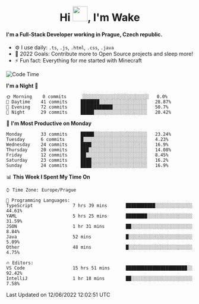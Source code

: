 <h1 align="center">Hi <img src="https://raw.githubusercontent.com/MrWakeCZ/MrWakeCZ/master/Hi.gif" width="40px" />, I'm Wake</h1>

#### I'm a Full-Stack Developer working in Prague, Czech republic.
- ⚙️ I use daily: `.ts`, `.js`, `.html`, `.css`, `.java`
- 🥅 2022 Goals: Contribute more to Open Source projects and sleep more!
- ⚡ Fun fact: Everything for me started with Minecraft

<!--START_SECTION:waka-->
![Code Time](http://img.shields.io/badge/Code%20Time-2%2C478%20hrs%2056%20mins-blue)

**I'm a Night 🦉** 

```text
🌞 Morning    0 commits      ░░░░░░░░░░░░░░░░░░░░░░░░░   0.0% 
🌆 Daytime    41 commits     ███████░░░░░░░░░░░░░░░░░░   28.87% 
🌃 Evening    72 commits     ████████████░░░░░░░░░░░░░   50.7% 
🌙 Night      29 commits     █████░░░░░░░░░░░░░░░░░░░░   20.42%

```
📅 **I'm Most Productive on Monday** 

```text
Monday       33 commits     █████░░░░░░░░░░░░░░░░░░░░   23.24% 
Tuesday      6 commits      █░░░░░░░░░░░░░░░░░░░░░░░░   4.23% 
Wednesday    24 commits     ████░░░░░░░░░░░░░░░░░░░░░   16.9% 
Thursday     20 commits     ███░░░░░░░░░░░░░░░░░░░░░░   14.08% 
Friday       12 commits     ██░░░░░░░░░░░░░░░░░░░░░░░   8.45% 
Saturday     23 commits     ████░░░░░░░░░░░░░░░░░░░░░   16.2% 
Sunday       24 commits     ████░░░░░░░░░░░░░░░░░░░░░   16.9%

```


📊 **This Week I Spent My Time On** 

```text
⌚︎ Time Zone: Europe/Prague

💬 Programming Languages: 
TypeScript               7 hrs 39 mins       ███████████░░░░░░░░░░░░░░   44.61% 
YAML                     5 hrs 25 mins       ████████░░░░░░░░░░░░░░░░░   31.59% 
JSON                     1 hr 31 mins        ██░░░░░░░░░░░░░░░░░░░░░░░   8.84% 
Java                     52 mins             █░░░░░░░░░░░░░░░░░░░░░░░░   5.09% 
Other                    48 mins             █░░░░░░░░░░░░░░░░░░░░░░░░   4.75%

🔥 Editors: 
VS Code                  15 hrs 51 mins      ███████████████████████░░   92.42% 
IntelliJ                 1 hr 18 mins        ██░░░░░░░░░░░░░░░░░░░░░░░   7.58%

```


 Last Updated on 12/06/2022 12:02:51 UTC
<!--END_SECTION:waka-->
